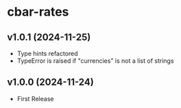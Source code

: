 cbar-rates
=====

v1.0.1 (2024-11-25)
-----
* Type hints refactored
* TypeError is raised if "currencies" is not a list of strings

v1.0.0 (2024-11-24)
-----
* First Release
